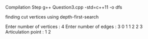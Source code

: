 Compilation Step
g++ Question3.cpp -std=c++11 -o dfs

finding cut vertices using depth-first-search

Enter number of vertices : 4
Enter number of edges : 3
0 1
1 2
2 3
Articulation point : 1 2


